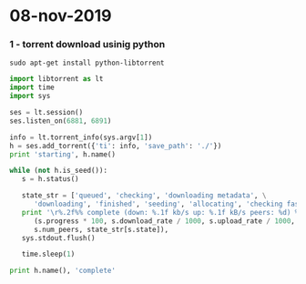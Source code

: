 # 08-nov-2019


### 1 - torrent download usinig python

```sudo apt-get install python-libtorrent```

```python
import libtorrent as lt
import time
import sys

ses = lt.session()
ses.listen_on(6881, 6891)

info = lt.torrent_info(sys.argv[1])
h = ses.add_torrent({'ti': info, 'save_path': './'})
print 'starting', h.name()

while (not h.is_seed()):
   s = h.status()

   state_str = ['queued', 'checking', 'downloading metadata', \
      'downloading', 'finished', 'seeding', 'allocating', 'checking fastresume']
   print '\r%.2f%% complete (down: %.1f kb/s up: %.1f kB/s peers: %d) %s' % \
      (s.progress * 100, s.download_rate / 1000, s.upload_rate / 1000, \
      s.num_peers, state_str[s.state]),
   sys.stdout.flush()

   time.sleep(1)

print h.name(), 'complete'
```
